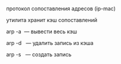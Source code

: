 протокол сопоставления адресов (ip-mac)

утилита хранит кэш сопоставлений

arp -a  — вывести весь кэш

arp -d <host>  — удалить запись из кэша

arp -s <ip> <mac>  — создать запись